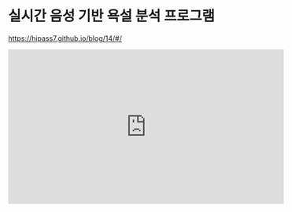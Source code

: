 # 실시간 음성 기반 욕설 분석 프로그램

https://hipass7.github.io/blog/14/#/

<iframe width="560" height="315" src="https://www.youtube.com/embed/-Lc12BT2C20" title="YouTube video player" frameborder="0" allow="accelerometer; autoplay; clipboard-write; encrypted-media; gyroscope; picture-in-picture" allowfullscreen></iframe>
